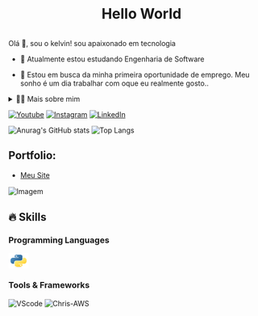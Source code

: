<!--título-->
<div id="user-content-toc">
  <ul align="center">
    <summary><h1 style="display: inline-block">Hello World</h1></summary>
</div>

<!-- Presentation -->
<p>
  Olá 👋, sou o kelvin! sou apaixonado em tecnologia

  - 🌱 Atualmente estou estudando Engenharia de Software 

  - 🔭 Estou em busca da minha primeira oportunidade de emprego. Meu sonho é um dia trabalhar com oque eu realmente gosto..
</p>


<details>
  <summary>👨‍💻 Mais sobre mim</summary>

  - 💬 Me chamo Eric Kelvin, tenho 18 anos e estou em busca de montar minha carreira, estou no primeiro semestre de Engenharia de Software e pretendo um dia me torna um grande Engenheiro!

  - ⚡ Sempre gostei muito de tecnologia, além de jogar e assistir filmes, gosto muito de sair de casa, conhecer lugares novos e viver momentos inéditos com meus amigos que fazem parte da minha vida. \o/
</details>

<!-- Links -->
[![Youtube](https://img.shields.io/badge/YouTube-FF0000?style=for-the-badge&logo=youtube&logoColor=white)](https://www.youtube.com/@kelvinrsss)
[![Instagram](https://img.shields.io/badge/Instagram-E4405F?style=for-the-badge&logo=instagram&logoColor=white)](https://www.instagram.com/__kelvinrs/)
[![LinkedIn](https://img.shields.io/badge/LinkedIn-0077B5?style=for-the-badge&logo=linkedin&logoColor=white)](https://www.linkedin.com/in/eric-kelvin-da-silva-205135365/)

<!-- GithubStats -->
![Anurag's GitHub stats](https://github-readme-stats.vercel.app/api?username=kelvinrsss&show_icons=true&theme=blue_navy&include_all_commits=true&locale=pt-br)
![Top Langs](https://github-readme-stats.vercel.app/api/top-langs/?username=kelvinrsss&theme=blue_navy&layout=compact)
<!-- Portfolio -->
## Portfolio:
- [Meu Site](https://kelvinrsss.github.io/Meu-Site/)

<!-- GIF -->
<p align="left">
  <img align="center" src="https://github.com/user-attachments/assets/49a89d17-8c18-46d8-9a3b-1a1178f713b9" alt="Imagem">
</p>

## 🔥 Skills
<!-- Skills: Programming Languages -->
  <div style="flex-basis: 48%;">
    <h3>Programming Languages</h3>
    <img align="center" alt="Python" height="30" width="40" src="https://raw.githubusercontent.com/devicons/devicon/master/icons/python/python-original.svg">
  </div>
  
  <!-- Skills: Tools & Frameworks -->
  <div style="flex-basis: 48%;">
    <h3>Tools & Frameworks</h3>
    <img align="center" alt="VScode" height="30" width="40" src="https://cdn.jsdelivr.net/gh/devicons/devicon/icons/vscode/vscode-original.svg">
    <img align="center" alt="Chris-AWS" height="30" width="40" src="https://cdn.jsdelivr.net/gh/devicons/devicon/icons/git/git-original.svg">
  </div>
